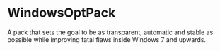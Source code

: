 # WindowsOptPack
A pack that sets the goal to be as transparent, automatic and stable as possible while improving fatal flaws inside Windows 7 and upwards.
